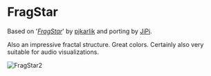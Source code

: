 FragStar
==================

Based on '_[FragStar](https://www.shadertoy.com/view/wlXBWH)_' by [pjkarlik](https://www.shadertoy.com/user/pjkarlik) and porting by [JiPi](Profiles/JiPi.md).

Also an impressive fractal structure. Great colors. Certainly also very suitable for audio visualizations.

![FragStar2](https://user-images.githubusercontent.com/78935215/114275018-380e6d80-9a21-11eb-831b-cd46428211b1.gif)

